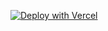 [![Deploy with Vercel](https://vercel.com/button)](https://vercel.com/new/clone?repository-url=https://github.com/Hacksore/pnpm-license-test/tree/main/apps/web)
